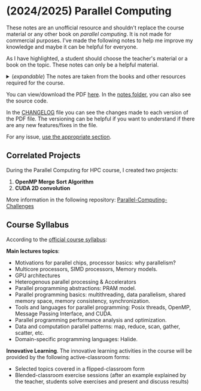 # (2024/2025) Parallel Computing

These notes are an unofficial resource and shouldn't replace the course material or any other book on _parallel computing_. It is not made for commercial purposes. I've made the following notes to help me improve my knowledge and maybe it can be helpful for everyone.

As I have highlighted, a student should choose the teacher's material or a book on the topic. These notes can only be a helpful material.

<details><summary>(<i>expandable</i>) The notes are taken from the books and other resources required for the course.</summary>

<ul>
    <li>Gene M Amdahl. Validity of the single processor approach to achieving large scale computing capabilities, reprinted from the afips conference proceedings, vol. 30 (atlantic city, nj, apr/ 18-20), afips press, reston, va., 1967, pp. 483-485, when dr. amdahl was at international business machines corporation, sunnyvale, california. <i>IEEE Solid-State Circuits Society Newsletter</i>, 12(3):19-20, 2007.</li>
    <li>Guy E. Blelloch, Laxman Dhulipala and Yihan Sun. Introduction to parallel algorithms. <a href="https://www.cs.cmu.edu/~guyb/paralg/paralg/parallel.pdf">PDF</a>, 2024. [Accessed 22-10-2024]</li>
    <li>Course slides.</li>
    <li>John L Gustafson. Reevaluating Amdahl's law. <i>Communications of the ACM</i>, 31(5):532-533, 1988.</li>
    <li>Johnston Hans. OpenMP by Example. <a href="https://people.math.umass.edu/~johnston/PHI_WG_2014/OpenMPSlides_tamu_sc.pdf">PDF</a>, 2024. [Accessed 23-10-2024].</li>
    <li>Vipin Kumar, Ananth Grama, Anshul Gupta, and George Karypis. <i>Introduction to parallel computing</i>, volume 110. Benjamin/Cummings Redwood City, CA, 1994.</li>
    <li>Erik Lindholm, John Nickolls, Stuart Oberman, and John Montrym. Nvidia tesla: A unified graphics and computing architecture. <i>IEEE micro</i>, 28(2):39-55, 2008. <a href="https://ieeexplore.ieee.org/document/4523358">PDF</a>.</li>
    <li>M. McCool, J. Reinders, and A. Robison. <i>Structured Parallel Programming: Patterns for Efficient Computation</i>. ITPro collection. Elsevier Science, 2012.</li>
    <li>Microsoft. The critical directive. <a href="https://learn.microsoft.com/en-us/cpp/parallel/openmp/a-examples?view=msvc-170#a5-the-critical-directive">website</a>, 2024. [Accessed 29-10-2024].</li>
    <li>M. Nemirovsky and D. Tullsen. <i>Multithreading Architecture</i>. Synthesis Lectures on Computer Architecture. Springer International Publishing, 2022.</li>
    <li>University of Michigan. EECS Department. Prof. Ronald Dreslinski. Lecture 5, Synchronization I - EECS 570, 2024. <a href="https://www.eecs.umich.edu/courses/eecs570/lectures/5.pdf">PDF</a>. [Accessed 24-11-2024].</li>
    <li>Wikipedia. Cache (computing) - Wikipedia. <a href="https://en.wikipedia.org/wiki/Cache_(computing)">website</a>. [Accessed 20-10-2024].</li>
</ul>

</details>

You can view/download the PDF [here](notes/parallel-computing.pdf). In the [notes folder](notes/), you can also see the source code.

In the [CHANGELOG](CHANGELOG.md) file you can see the changes made to each version of the PDF file. The versioning can be helpful if you want to understand if there are any new features/fixes in the file.

For any issue, [use the appropriate section](https://github.com/PoliMI-HPC-E-notes-projects-AndreVale69/HPC-E-PoliMI-university-notes/issues).

## Correlated Projects

During the Parallel Computing for HPC course, I created two projects:

1. **OpenMP Merge Sort Algorithm**
2. **CUDA 2D convolution**

More information in the following repository: [Parallel-Computing-Challenges](https://github.com/PoliMI-HPC-E-notes-projects-AndreVale69/Parallel-Computing-Challenges)

## Course Syllabus

According to the [official course syllabus](https://www11.ceda.polimi.it/schedaincarico/schedaincarico/controller/scheda_pubblica/SchedaPublic.do?&evn_default=evento&c_classe=836280&__pj0=0&__pj1=442fa6ae26032c1734261c6daa9790b9):

**Main lectures topics**:
- Motivations for parallel chips, processor basics: why parallelism? 
- Multicore processors, SIMD processors, Memory models. 
- GPU architectures 
- Heterogenous parallel processing & Accelerators 
- Parallel programming abstractions: PRAM model. 
- Parallel programming basics: multithreading, data parallelism, shared memory space, memory consistency, synchronization. 
- Tools and languages for parallel programming: Posix threads, OpenMP, Message Passing Interface, and CUDA. 
- Parallel programming performance analysis and optimization. 
- Data and computation parallel patterns: map, reduce, scan, gather, scatter, etc. 
- Domain-specific programming languages: Halide.

**Innovative Learning**. The innovative learning activities in the course will be provided by the following active-classroom forms:
- Selected topics covered in a flipped-classroom form
- Blended-classroom exercise sessions (after an example explained by the teacher, students solve exercises and present and discuss results)